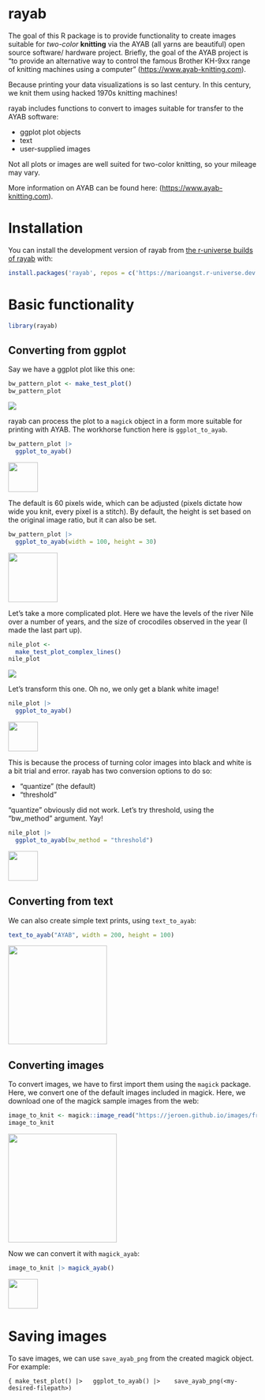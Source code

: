 
# rayab

The goal of this R package is to provide functionality to create images
suitable for *two-color* **knitting** via the AYAB (all yarns are
beautiful) open source software/ hardware project. Briefly, the goal of
the AYAB project is “to provide an alternative way to control the famous
Brother KH-9xx range of knitting machines using a computer”
(<https://www.ayab-knitting.com>).

Because printing your data visualizations is so last century. In this
century, we knit them using hacked 1970s knitting machines!

rayab includes functions to convert to images suitable for transfer to
the AYAB software:

- ggplot plot objects
- text
- user-supplied images

Not all plots or images are well suited for two-color knitting, so your
mileage may vary.

More information on AYAB can be found here:
(<https://www.ayab-knitting.com>).

# Installation

You can install the development version of rayab from [the r-universe
builds of rayab](https://marioangst.r-universe.dev/rayab) with:

``` r
install.packages('rayab', repos = c('https://marioangst.r-universe.dev', 'https://cloud.r-project.org'))
```

# Basic functionality

``` r
library(rayab)
```

## Converting from ggplot

Say we have a ggplot plot like this one:

``` r
bw_pattern_plot <- make_test_plot()
bw_pattern_plot
```

![](README_files/figure-gfm/unnamed-chunk-3-1.png)<!-- -->

rayab can process the plot to a `magick` object in a form more suitable
for printing with AYAB. The workhorse function here is `ggplot_to_ayab`.

``` r
bw_pattern_plot |> 
  ggplot_to_ayab()
```

<img src="README_files/figure-gfm/unnamed-chunk-4-1.png" width="60" />

The default is 60 pixels wide, which can be adjusted (pixels dictate how
wide you knit, every pixel is a stitch). By default, the height is set
based on the original image ratio, but it can also be set.

``` r
bw_pattern_plot |> 
  ggplot_to_ayab(width = 100, height = 30)
```

<img src="README_files/figure-gfm/unnamed-chunk-5-1.png" width="100" />

Let’s take a more complicated plot. Here we have the levels of the river
Nile over a number of years, and the size of crocodiles observed in the
year (I made the last part up).

``` r
nile_plot <-
  make_test_plot_complex_lines()
nile_plot
```

![](README_files/figure-gfm/unnamed-chunk-6-1.png)<!-- -->

Let’s transform this one. Oh no, we only get a blank white image!

``` r
nile_plot |> 
  ggplot_to_ayab()
```

<img src="README_files/figure-gfm/unnamed-chunk-7-1.png" width="60" />

This is because the process of turning color images into black and white
is a bit trial and error. rayab has two conversion options to do so:

- “quantize” (the default)
- “threshold”

“quantize” obviously did not work. Let’s try threshold, using the
“bw_method” argument. Yay!

``` r
nile_plot |> 
  ggplot_to_ayab(bw_method = "threshold")
```

<img src="README_files/figure-gfm/unnamed-chunk-8-1.png" width="60" />

## Converting from text

We can also create simple text prints, using `text_to_ayab`:

``` r
text_to_ayab("AYAB", width = 200, height = 100)
```

<img src="README_files/figure-gfm/unnamed-chunk-9-1.png" width="200" />

## Converting images

To convert images, we have to first import them using the `magick`
package. Here, we convert one of the default images included in magick.
Here, we download one of the magick sample images from the web:

``` r
image_to_knit <- magick::image_read("https://jeroen.github.io/images/frink.png")
image_to_knit
```

<img src="README_files/figure-gfm/unnamed-chunk-10-1.png" width="220" />

Now we can convert it with `magick_ayab`:

``` r
image_to_knit |> magick_ayab()
```

<img src="README_files/figure-gfm/unnamed-chunk-11-1.png" width="60" />

# Saving images

To save images, we can use `save_ayab_png` from the created magick
object. For example:

`{ make_test_plot() |>   ggplot_to_ayab() |>    save_ayab_png(<my-desired-filepath>)`
